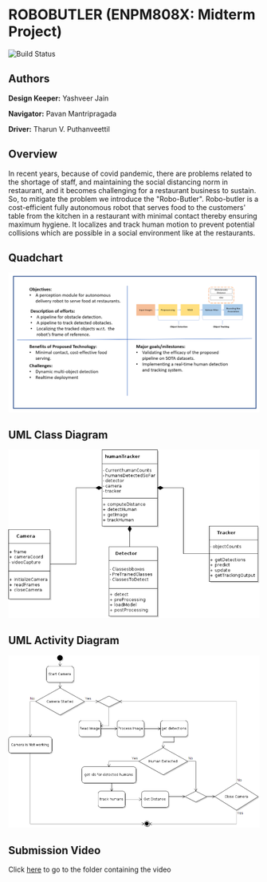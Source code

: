 # ROBOBUTLER (ENPM808X: Midterm Project)

<!-- [![Build Status](https://github.com/tvpian/ENPM808X_Midterm_Project/workflows/Github-CI/badge.svg?event=push)](https://github.com/tvpian/ENPM808X_Midterm_Project/actions) -->
![Build Status](https://github.com/tvpian/ENPM808X_Midterm_Project/actions/workflows/c-cpp.yml/badge.svg?event=push)
## Authors

**Design Keeper:** Yashveer Jain 

**Navigator:** Pavan Mantripragada 

**Driver:** Tharun V. Puthanveettil

## Overview
In recent years, because of covid pandemic, there are problems related to  the shortage of staff, and maintaining the social distancing norm in restaurant, and it becomes challenging for a restaurant business to sustain. So, to mitigate the problem we introduce the "Robo-Butler". Robo-butler is a cost-efficient fully autonomous robot that serves food to the customers' table from the kitchen in a restaurant with minimal contact thereby ensuring maximum hygiene. It localizes and track human motion to prevent potential collisions which are possible in a social environment like at the restaurants.

## Quadchart 

![](Quadchart/Quadchart.png)


## UML Class Diagram 

![](UML/classDiagram.png)

## UML Activity Diagram 

![](UML/activityDiagram.png)

## Submission Video

Click [here](https://drive.google.com/drive/folders/1OGrv_k7kIViHYJe9wSSLsaUbflmXJ6Xp?usp=sharing) to go to the folder containing the video



